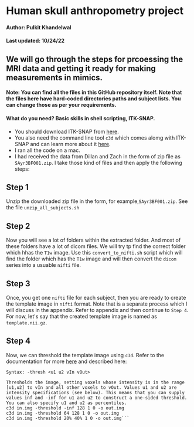 # Human skull anthropometry project
#### Author: Pulkit Khandelwal
#### Last updated: 10/24/22
## We will go through the steps for prcoessing the MRI data and getting it ready for making measurements in mimics.
#### Note: You can find all the files in this GitHub repository itself. Note that the files here have hard-coded directories paths and subject lists. You can change those as per your requirements.

#### What do you need? Basic skills in shell scripting, ITK-SNAP.
- You should download ITK-SNAP from [here](http://www.itksnap.org/pmwiki/pmwiki.php).
- You also need the command line tool `c3d` which comes alomg with ITK-SNAP and can learn more about it [here](http://www.itksnap.org/pmwiki/pmwiki.php?n=Convert3D.Convert3D).
- I ran all the code on a mac.
- I had received the data from Dillan and Zach in the form of zip file as `SAyr3BF001.zip`. I take those kind of files and then apply the following steps:

## Step 1
Unzip the downloaded zip file in the form, for example,`SAyr3BF001.zip`. See the file `unzip_all_subjects.sh`

## Step 2
Now you will see a lot of folders within the extracted folder. And most of these folders have a lot of dicom files. We will try tp find the correct folder which hhas the `T1w` image. Use this `convert_to_nifti.sh` script which will find the folder which has the `T1w` image and will then convert the `dicom` series into a usuable `nifti` file.

## Step 3
Once, you get one `nifti` file for each subject, then you are ready to create the template image in `nifti` format. Note that is a separate process which I will discuss in the appendix. Refer to appendix and then continue to `Step 4`. For now, let's say that the created template image is named as `template.nii.gz`.

## Step 4
Now, we can threshold the template image using `c3d`. Refer to the documentation for more [here](http://www.itksnap.org/pmwiki/pmwiki.php?n=Convert3D.Documentation) and described here:

```-thresh, -threshold: Binary thresholding
Syntax: -thresh <u1 u2 vIn vOut>

Thresholds the image, setting voxels whose intensity is in the range [u1,u2] to vIn and all other voxels to vOut. Values u1 and u2 are intensity specifications (see below). This means that you can supply values inf and -inf for u1 and u2 to construct a one-sided threshold. You can also specify u1 and u2 as percentiles.
c3d in.img -threshold -inf 128 1 0 -o out.img
c3d in.img -threshold 64 128 1 0 -o out.img
c3d in.img -threshold 20% 40% 1 0 -o out.img```
